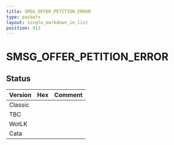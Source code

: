 ```yaml
---
title: SMSG_OFFER_PETITION_ERROR
type: packets
layout: single_markdown_in_list
position: 912
---
```


# SMSG_OFFER_PETITION_ERROR

## Status

Version | Hex | Comment
---------- | ---------- | ---------- 
Classic |  |  
TBC |  |  
WotLK |  |  
Cata |  |  
